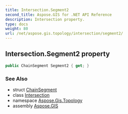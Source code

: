 ```yaml
---
title: Intersection.Segment2
second_title: Aspose.GIS for .NET API Reference
description: Intersection property. 
type: docs
weight: 80
url: /net/aspose.gis.topology/intersection/segment2/
---
```

## Intersection.Segment2 property

```csharp
public ChainSegment Segment2 { get; }
```

### See Also

* struct [ChainSegment](../../chainsegment/)
* class [Intersection](../)
* namespace [Aspose.Gis.Topology](../../intersection/)
* assembly [Aspose.GIS](../../../)


